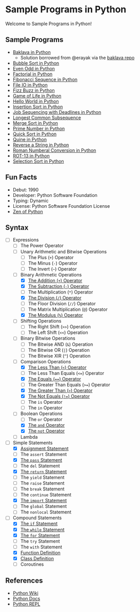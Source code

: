 # Sample Programs in Python

Welcome to Sample Programs in Python!

## Sample Programs

- [Baklava in Python][22]
  - Solution borrowed from @erayak via the [baklava repo][21]
- [Bubble Sort in Python][31]
- [Even Odd in Python][32]
- [Factorial in Python][33]
- [Fibonacci Sequence in Python][24]
- [File IO in Python][29]
- [Fizz Buzz in Python][1]
- [Game of Life in Python][4]
- [Hello World in Python][0]
- [Insertion Sort in Python][34]
- [Job Sequencing with Deadlines in Python][30]
- [Longest Common Subsequence][26]
- [Merge Sort in Python][35]
- [Prime Number in Python][36]
- [Quick Sort in Python][37]
- [Quine in Python][3]
- [Reverse a String in Python][2]
- [Roman Numberal Conversion in Python][25]
- [ROT-13 in Python][38]
- [Selection Sort in Python][39]

## Fun Facts

- Debut: 1990
- Developer: Python Software Foundation
- Typing: Dynamic
- License: Python Software Foundation License
- [Zen of Python][41]

## Syntax

- [ ] Expressions
  - [ ] The Power Operator
  - [ ] Unary Arithmetic and Bitwise Operations
    - [ ] The Plus (`+`) Operator
    - [ ] The Minus (`-`) Operator
    - [ ] The Invert (`~`) Operator
  - [ ] Binary Arithmetic Operations
    - [x] [The Addition (`+`) Operator][20]
    - [x] [The Subtraction (`-`) Operator][19]
    - [ ] The Multiplication (`*`) Operator
    - [x] [The Division (`/`) Operator][18]
    - [ ] The Floor Division (`//`) Operator
    - [ ] The Matrix Multiplication (`@`) Operator
    - [x] [The Modulus (`%`) Operator][9]
  - [ ] Shifting Operations
    - [ ] The Right Shift (`>>`) Operation
    - [ ] The Left Shift (`<<`) Operation
  - [ ] Binary Bitwise Operations
    - [ ] The Bitwise AND (`&`) Operation
    - [ ] The Bitwise OR (`|`) Operation
    - [ ] The Bitwise XIR (`^`) Operation
  - [ ] Comparison Operations
    - [x] [The Less Than (`<`) Operator][14]
    - [ ] The Less Than Equals (`<=`) Operator
    - [x] [The Equals (`==`) Operator][9]
    - [ ] The Greater Than Equals (`>=`) Operator
    - [x] [The Greater Than (`>`) Operator][13]
    - [x] [The Not Equals (`!=`) Operator][27]
    - [ ] The `is` Operator
    - [ ] The `in` Operator
  - [ ] Boolean Operations
    - [ ] The `or` Operator
    - [x] [The `and` Operator][14]
    - [x] [The `not` Operator][15]
  - [ ] Lambda
- [ ] Simple Statements
  - [x] [Assignment Statement][5]
  - [ ] The `assert` Statement
  - [x] [The `pass` Statement][28]
  - [ ] The `del` Statement
  - [x] [The `return` Statement][10]
  - [ ] The `yield` Statement
  - [ ] The `raise` Statement
  - [ ] The `break` Statement
  - [ ] The `continue` Statement
  - [x] [The `import` Statement][11]
  - [ ] The `global` Statement
  - [ ] The `nonlocal` Statement
- [ ] Compound Statements
  - [x] [The `if` Statement][9]
  - [x] [The `while` Statement][23]
  - [x] [The `for` Statement][12]
  - [ ] The `try` Statement
  - [ ] The `with` Statement
  - [x] [Function Definition][17]
  - [x] [Class Definition][16]
  - [ ] Coroutines

## References

- [Python Wiki][6]
- [Python Docs][7]
- [Python REPL][8]

[0]: https://therenegadecoder.com/code/hello-world-in-python/
[1]: https://therenegadecoder.com/code/fizz-buzz-in-python/
[2]: https://therenegadecoder.com/code/reverse-a-string-in-python/
[3]: https://github.com/jrg94/sample-programs/issues/319
[4]: https://github.com/jrg94/sample-programs/issues/111
[5]: https://github.com/jrg94/sample-programs/blob/ed000670bc5ecd2778a65571752ec983be7a14e7/archive/p/python/fizz-buzz.py#L2
[6]: https://en.wikipedia.org/wiki/Python_(programming_language)
[7]: https://www.python.org/
[8]: https://repl.it/languages/python3
[9]: https://github.com/jrg94/sample-programs/blob/ed000670bc5ecd2778a65571752ec983be7a14e7/archive/p/python/fizz-buzz.py#L3
[10]: https://github.com/jrg94/sample-programs/blob/d91bd1c507723448314d18a377c1ac729172ddf6/archive/p/python/game-of-life.py#L24
[11]: https://github.com/jrg94/sample-programs/blob/d91bd1c507723448314d18a377c1ac729172ddf6/archive/p/python/game-of-life.py#L1
[12]: https://github.com/jrg94/sample-programs/blob/d91bd1c507723448314d18a377c1ac729172ddf6/archive/p/python/game-of-life.py#L21
[13]: https://github.com/jrg94/sample-programs/blob/d91bd1c507723448314d18a377c1ac729172ddf6/archive/p/python/reverse-string.py#L3
[14]: https://github.com/jrg94/sample-programs/blob/d91bd1c507723448314d18a377c1ac729172ddf6/archive/p/python/game-of-life.py#L28
[15]: https://github.com/jrg94/sample-programs/blob/d91bd1c507723448314d18a377c1ac729172ddf6/archive/p/python/game-of-life.py#L34
[16]: https://github.com/jrg94/sample-programs/blob/d91bd1c507723448314d18a377c1ac729172ddf6/archive/p/python/game-of-life.py#L5
[17]: https://github.com/jrg94/sample-programs/blob/d91bd1c507723448314d18a377c1ac729172ddf6/archive/p/python/game-of-life.py#L19
[18]: https://github.com/jrg94/sample-programs/blob/d91bd1c507723448314d18a377c1ac729172ddf6/archive/p/python/game-of-life.py#L48
[19]: https://github.com/jrg94/sample-programs/blob/d91bd1c507723448314d18a377c1ac729172ddf6/archive/p/python/game-of-life.py#L64
[20]: https://github.com/jrg94/sample-programs/blob/d91bd1c507723448314d18a377c1ac729172ddf6/archive/p/python/game-of-life.py#L65
[21]: https://github.com/toturkmen/baklava
[22]: https://github.com/TheRenegadeCoder/sample-programs/issues/432
[23]: https://github.com/TheRenegadeCoder/sample-programs/blob/master/archive/p/python/file-io.py#L25
[24]: https://github.com/TheRenegadeCoder/sample-programs/issues/492
[25]: https://github.com/TheRenegadeCoder/sample-programs/issues/499
[26]: https://github.com/TheRenegadeCoder/sample-programs/issues/570 
[27]: https://github.com/Boot-Error/sample-programs/blob/ced2e54804d8f801aee2b37fee6f443a6432cb9b/archive/p/python/lcs.py#L16
[28]: https://github.com/Boot-Error/sample-programs/blob/ced2e54804d8f801aee2b37fee6f443a6432cb9b/archive/p/python/lcs.py#L17
[29]: https://therenegadecoder.com/code/file-io-in-python/
[30]: https://github.com/TheRenegadeCoder/sample-programs/issues/765
[31]: https://github.com/TheRenegadeCoder/sample-programs/issues/811
[32]: https://github.com/TheRenegadeCoder/sample-programs/issues/849
[33]: https://github.com/TheRenegadeCoder/sample-programs/issues/852
[34]: https://github.com/TheRenegadeCoder/sample-programs/issues/855
[35]: https://github.com/TheRenegadeCoder/sample-programs/issues/858
[36]: https://github.com/TheRenegadeCoder/sample-programs/issues/861
[37]: https://github.com/TheRenegadeCoder/sample-programs/issues/864
[38]: https://github.com/TheRenegadeCoder/sample-programs/issues/867
[39]: https://github.com/TheRenegadeCoder/sample-programs/issues/870
[41]: https://www.python.org/dev/peps/pep-0020/
